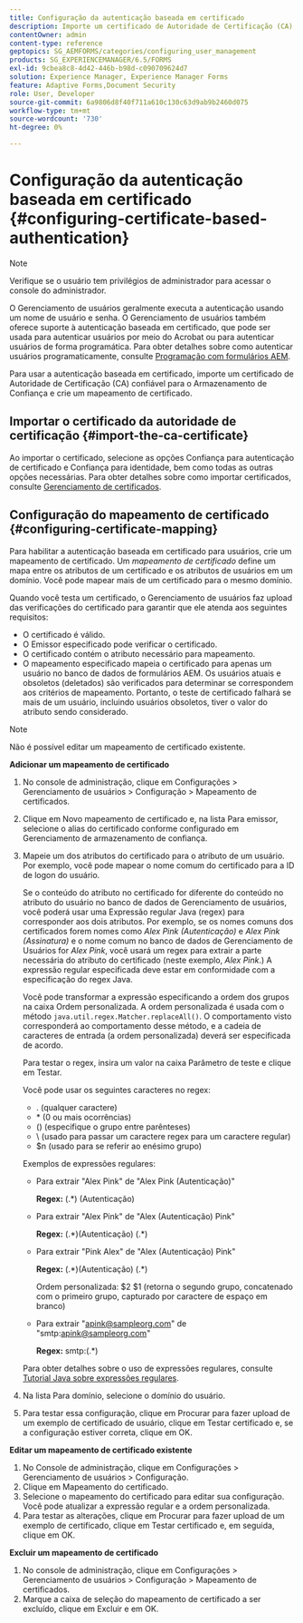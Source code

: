 ```yaml
---
title: Configuração da autenticação baseada em certificado
description: Importe um certificado de Autoridade de Certificação (CA) para o Armazenamento Confiável e crie um mapeamento de certificado para autenticação baseada em certificado.
contentOwner: admin
content-type: reference
geptopics: SG_AEMFORMS/categories/configuring_user_management
products: SG_EXPERIENCEMANAGER/6.5/FORMS
exl-id: 9cbea8c8-4d42-446b-b98d-c090709624d7
solution: Experience Manager, Experience Manager Forms
feature: Adaptive Forms,Document Security
role: User, Developer
source-git-commit: 6a9806d8f40f711a610c130c63d9ab9b2460d075
workflow-type: tm+mt
source-wordcount: '730'
ht-degree: 0%

---
```


# Configuração da autenticação baseada em certificado {#configuring-certificate-based-authentication}

>[!NOTE]
> 
> Verifique se o usuário tem privilégios de administrador para acessar o console do administrador.

O Gerenciamento de usuários geralmente executa a autenticação usando um nome de usuário e senha. O Gerenciamento de usuários também oferece suporte à autenticação baseada em certificado, que pode ser usada para autenticar usuários por meio do Acrobat ou para autenticar usuários de forma programática. Para obter detalhes sobre como autenticar usuários programaticamente, consulte [Programação com formulários AEM](https://www.adobe.com/go/learn_aemforms_programming_63).

Para usar a autenticação baseada em certificado, importe um certificado de Autoridade de Certificação (CA) confiável para o Armazenamento de Confiança e crie um mapeamento de certificado.

## Importar o certificado da autoridade de certificação {#import-the-ca-certificate}

Ao importar o certificado, selecione as opções Confiança para autenticação de certificado e Confiança para identidade, bem como todas as outras opções necessárias. Para obter detalhes sobre como importar certificados, consulte [Gerenciamento de certificados](/help/forms/using/admin-help/certificates.md#managing-certificates).

## Configuração do mapeamento de certificado {#configuring-certificate-mapping}

Para habilitar a autenticação baseada em certificado para usuários, crie um mapeamento de certificado. Um *mapeamento de certificado* define um mapa entre os atributos de um certificado e os atributos de usuários em um domínio. Você pode mapear mais de um certificado para o mesmo domínio.

Quando você testa um certificado, o Gerenciamento de usuários faz upload das verificações do certificado para garantir que ele atenda aos seguintes requisitos:

* O certificado é válido.
* O Emissor especificado pode verificar o certificado.
* O certificado contém o atributo necessário para mapeamento.
* O mapeamento especificado mapeia o certificado para apenas um usuário no banco de dados de formulários AEM. Os usuários atuais e obsoletos (deletados) são verificados para determinar se correspondem aos critérios de mapeamento. Portanto, o teste de certificado falhará se mais de um usuário, incluindo usuários obsoletos, tiver o valor do atributo sendo considerado.

>[!NOTE]
>
>Não é possível editar um mapeamento de certificado existente.

**Adicionar um mapeamento de certificado**

1. No console de administração, clique em Configurações > Gerenciamento de usuários > Configuração > Mapeamento de certificados.
1. Clique em Novo mapeamento de certificado e, na lista Para emissor, selecione o alias do certificado conforme configurado em Gerenciamento de armazenamento de confiança.
1. Mapeie um dos atributos do certificado para o atributo de um usuário. Por exemplo, você pode mapear o nome comum do certificado para a ID de logon do usuário.

   Se o conteúdo do atributo no certificado for diferente do conteúdo no atributo do usuário no banco de dados de Gerenciamento de usuários, você poderá usar uma Expressão regular Java (regex) para corresponder aos dois atributos. Por exemplo, se os nomes comuns dos certificados forem nomes como *Alex Pink (Autenticação)* e *Alex Pink (Assinatura)* e o nome comum no banco de dados de Gerenciamento de Usuários for *Alex Pink*, você usará um regex para extrair a parte necessária do atributo do certificado (neste exemplo, *Alex Pink*.) A expressão regular especificada deve estar em conformidade com a especificação do regex Java.

   Você pode transformar a expressão especificando a ordem dos grupos na caixa Ordem personalizada. A ordem personalizada é usada com o método `java.util.regex.Matcher.replaceAll()`. O comportamento visto corresponderá ao comportamento desse método, e a cadeia de caracteres de entrada (a ordem personalizada) deverá ser especificada de acordo.

   Para testar o regex, insira um valor na caixa Parâmetro de teste e clique em Testar.

   Você pode usar os seguintes caracteres no regex:

   * . (qualquer caractere)
   * &ast; (0 ou mais ocorrências)
   * () (especifique o grupo entre parênteses)
   * \ (usado para passar um caractere regex para um caractere regular)
   * $n (usado para se referir ao enésimo grupo)

   Exemplos de expressões regulares:

   * Para extrair &quot;Alex Pink&quot; de &quot;Alex Pink (Autenticação)&quot;

     **Regex:** (.&ast;) \(Autenticação\)

   * Para extrair &quot;Alex Pink&quot; de &quot;Alex (Autenticação) Pink&quot;

     **Regex:** (.&ast;)\(Autenticação\) (.&ast;)

   * Para extrair &quot;Pink Alex&quot; de &quot;Alex (Autenticação) Pink&quot;

     **Regex:** (.&ast;)\(Autenticação\) (.&ast;)

     Ordem personalizada: $2 $1 (retorna o segundo grupo, concatenado com o primeiro grupo, capturado por caractere de espaço em branco)

   * Para extrair &quot;apink@sampleorg.com&quot; de &quot;smtp:apink@sampleorg.com&quot;

     **Regex:** smtp:(.&ast;)

   Para obter detalhes sobre o uso de expressões regulares, consulte [Tutorial Java sobre expressões regulares](https://java.sun.com/docs/books/tutorial/essential/regex/).

1. Na lista Para domínio, selecione o domínio do usuário.
1. Para testar essa configuração, clique em Procurar para fazer upload de um exemplo de certificado de usuário, clique em Testar certificado e, se a configuração estiver correta, clique em OK.

**Editar um mapeamento de certificado existente**

1. No Console de administração, clique em Configurações > Gerenciamento de usuários > Configuração.
1. Clique em Mapeamento do certificado.
1. Selecione o mapeamento do certificado para editar sua configuração. Você pode atualizar a expressão regular e a ordem personalizada.
1. Para testar as alterações, clique em Procurar para fazer upload de um exemplo de certificado, clique em Testar certificado e, em seguida, clique em OK.

**Excluir um mapeamento de certificado**

1. No console de administração, clique em Configurações > Gerenciamento de usuários > Configuração > Mapeamento de certificados.
1. Marque a caixa de seleção do mapeamento de certificado a ser excluído, clique em Excluir e em OK.
